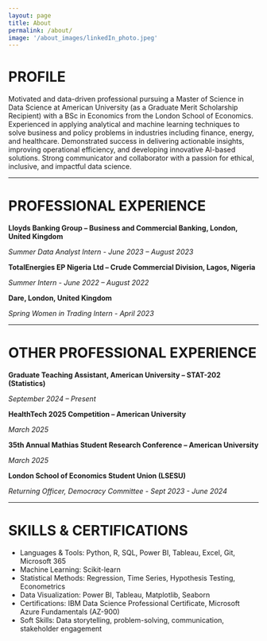 ```yaml
---
layout: page
title: About
permalink: /about/
image: '/about_images/linkedIn_photo.jpeg'
---
```


# PROFILE
Motivated and data-driven professional pursuing a Master of Science in Data Science at American University (as a Graduate Merit Scholarship Recipient) with a BSc in Economics from the London School of Economics. Experienced in applying analytical and machine learning techniques to solve business and policy problems in industries including finance, energy, and healthcare. Demonstrated success in delivering actionable insights, improving operational efficiency, and developing innovative AI-based solutions. Strong communicator and collaborator with a passion for ethical, inclusive, and impactful data science.

*** 
# PROFESSIONAL EXPERIENCE
**Lloyds Banking Group – Business and Commercial Banking, London, United Kingdom**

*Summer Data Analyst Intern - June 2023 – August 2023*


**TotalEnergies EP Nigeria Ltd – Crude Commercial Division, Lagos, Nigeria**

*Summer Intern - June 2022 – August 2022*


**Dare, London, United Kingdom**

*Spring Women in Trading Intern - April 2023*

***

# OTHER PROFESSIONAL EXPERIENCE
**Graduate Teaching Assistant, American University – STAT-202 (Statistics)**

*September 2024 – Present*


**HealthTech 2025 Competition – American University**

*March 2025*


**35th Annual Mathias Student Research Conference – American University**

*March 2025*

**London School of Economics Student Union (LSESU)**

*Returning Officer, Democracy Committee - Sept 2023 - June 2024*


***

# SKILLS & CERTIFICATIONS
* Languages & Tools: Python, R, SQL, Power BI, Tableau, Excel, Git, Microsoft 365
* Machine Learning: Scikit-learn
* Statistical Methods: Regression, Time Series, Hypothesis Testing, Econometrics
* Data Visualization: Power BI, Tableau, Matplotlib, Seaborn
* Certifications: IBM Data Science Professional Certificate, Microsoft Azure Fundamentals (AZ-900)
* Soft Skills: Data storytelling, problem-solving, communication, stakeholder engagement